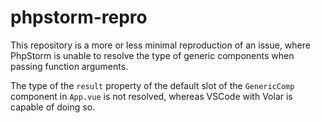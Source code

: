 # phpstorm-repro

This repository is a more or less minimal reproduction of an issue, where PhpStorm is unable
to resolve the type of generic components when passing function arguments.

The type of the `result` property of the default slot of the `GenericComp` component in `App.vue`
is not resolved, whereas VSCode with Volar is capable of doing so.